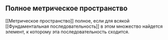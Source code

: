 ## Полное метрическое пространство
[[Метрическое пространство]] полное, если для всякой [[Фундаментальная последовательность]] в этом множество найдется элемент, к которому эта последовательность сходится.